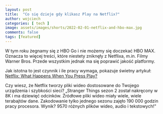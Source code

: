 ```yaml
---
layout: post
title:  "Co się dzieje gdy klikasz Play na Netflix?"
author: wojciech
categories: [ tech ]
image: assets/images/shorts/2022-02-01-netflix-and-hbo-max.jpg
comments: false
tags: [featured]
---
```


W tym roku żegnamy się z HBO Go i nie możemy się doczekać HBO MAX. Oznacza to więcej treści, które niestety zniknęły
z Netflixa, m.in. Filmy Warner Bros. Przede wszystkim jednak ma się poprawić jakość platformy.

Jak istotna to jest czynnik i ile pracy wymaga, pokazuje świetny artykuł: [Netflix: What Happens When You Press Play?
](http://highscalability.com/blog/2017/12/11/netflix-what-happens-when-you-press-play.html)

Czy wiesz, że Netflix tworzy pliki wideo dostosowane do Twojego urządzenia i szybkości sieci?
„Stranger Things sezon 2 został nakręcony w 8K i ma dziewięć odcinków. Źródłowe pliki wideo miały wiele, wiele
terabajtów
dane. Zakodowanie tylko jednego sezonu zajęło 190 000 godzin pracy procesora.
Wynik? 9570 różnych plików wideo, audio i tekstowych!"